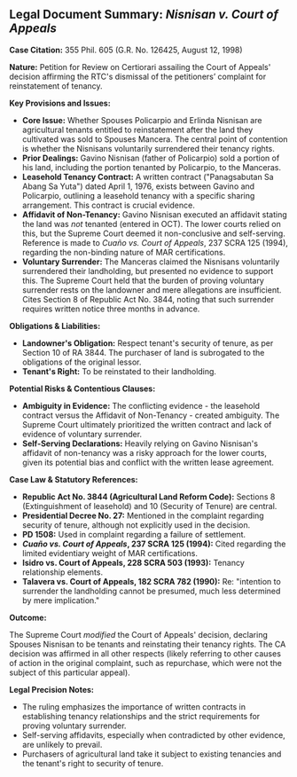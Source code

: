 ## Legal Document Summary: *Nisnisan v. Court of Appeals*

**Case Citation:** 355 Phil. 605 (G.R. No. 126425, August 12, 1998)

**Nature:** Petition for Review on Certiorari assailing the Court of Appeals' decision affirming the RTC's dismissal of the petitioners’ complaint for reinstatement of tenancy.

**Key Provisions and Issues:**

*   **Core Issue:** Whether Spouses Policarpio and Erlinda Nisnisan are agricultural tenants entitled to reinstatement after the land they cultivated was sold to Spouses Mancera. The central point of contention is whether the Nisnisans voluntarily surrendered their tenancy rights.
*   **Prior Dealings:** Gavino Nisnisan (father of Policarpio) sold a portion of his land, including the portion tenanted by Policarpio, to the Manceras.
*   **Leasehold Tenancy Contract:** A written contract ("Panagsabutan Sa Abang Sa Yuta") dated April 1, 1976, exists between Gavino and Policarpio, outlining a leasehold tenancy with a specific sharing arrangement. This contract is crucial evidence.
*   **Affidavit of Non-Tenancy:** Gavino Nisnisan executed an affidavit stating the land was *not* tenanted (entered in OCT). The lower courts relied on this, but the Supreme Court deemed it non-conclusive and self-serving. Reference is made to *Cuaño vs. Court of Appeals*, 237 SCRA 125 (1994), regarding the non-binding nature of MAR certifications.
*   **Voluntary Surrender:** The Manceras claimed the Nisnisans voluntarily surrendered their landholding, but presented no evidence to support this. The Supreme Court held that the burden of proving voluntary surrender rests on the landowner and mere allegations are insufficient. Cites Section 8 of Republic Act No. 3844, noting that such surrender requires written notice three months in advance.

**Obligations & Liabilities:**

*   **Landowner's Obligation:** Respect tenant's security of tenure, as per Section 10 of RA 3844. The purchaser of land is subrogated to the obligations of the original lessor.
*   **Tenant's Right:** To be reinstated to their landholding.

**Potential Risks & Contentious Clauses:**

*   **Ambiguity in Evidence:** The conflicting evidence - the leasehold contract versus the Affidavit of Non-Tenancy - created ambiguity. The Supreme Court ultimately prioritized the written contract and lack of evidence of voluntary surrender.
*   **Self-Serving Declarations:** Heavily relying on Gavino Nisnisan's affidavit of non-tenancy was a risky approach for the lower courts, given its potential bias and conflict with the written lease agreement.

**Case Law & Statutory References:**

*   **Republic Act No. 3844 (Agricultural Land Reform Code):** Sections 8 (Extinguishment of leasehold) and 10 (Security of Tenure) are central.
*   **Presidential Decree No. 27:** Mentioned in the complaint regarding security of tenure, although not explicitly used in the decision.
*    **PD 1508:** Used in complaint regarding a failure of settlement.
*   ***Cuaño vs. Court of Appeals*, 237 SCRA 125 (1994):**  Cited regarding the limited evidentiary weight of MAR certifications.
*   **Isidro vs. Court of Appeals, 228 SCRA 503 (1993):** Tenancy relationship elements.
*   **Talavera vs. Court of Appeals, 182 SCRA 782 (1990):** Re: "intention to surrender the landholding cannot be presumed, much less determined by mere implication."

**Outcome:**

The Supreme Court *modified* the Court of Appeals' decision, declaring Spouses Nisnisan to be tenants and reinstating their tenancy rights. The CA decision was affirmed in all other respects (likely referring to other causes of action in the original complaint, such as repurchase, which were not the subject of this particular appeal).

**Legal Precision Notes:**

*   The ruling emphasizes the importance of written contracts in establishing tenancy relationships and the strict requirements for proving voluntary surrender.
*   Self-serving affidavits, especially when contradicted by other evidence, are unlikely to prevail.
*   Purchasers of agricultural land take it subject to existing tenancies and the tenant's right to security of tenure.
